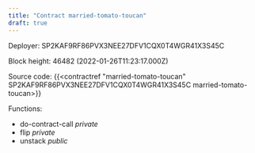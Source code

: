 ```yaml
---
title: "Contract married-tomato-toucan"
draft: true
---
```

Deployer: SP2KAF9RF86PVX3NEE27DFV1CQX0T4WGR41X3S45C


 



Block height: 46482 (2022-01-26T11:23:17.000Z)

Source code: {{<contractref "married-tomato-toucan" SP2KAF9RF86PVX3NEE27DFV1CQX0T4WGR41X3S45C married-tomato-toucan>}}

Functions:

* do-contract-call _private_
* flip _private_
* unstack _public_
